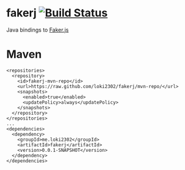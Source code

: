 # fakerj [![Build Status](https://travis-ci.org/loki2302/fakerj.png?branch=master)](https://travis-ci.org/loki2302/fakerj)

Java bindings to [Faker.js](https://github.com/Marak/Faker.js/)

# Maven

    <repositories>
      <repository>
        <id>fakerj-mvn-repo</id>
        <url>https://raw.github.com/loki2302/fakerj/mvn-repo/</url>
        <snapshots>
          <enabled>true</enabled>
          <updatePolicy>always</updatePolicy>
        </snapshots>
      </repository>
    </repositories>
    ...
    <dependencies>
      <dependency>
        <groupId>me.loki2302</groupId>
        <artifactId>fakerj</artifactId>
        <version>0.0.1-SNAPSHOT</version>
      </dependency>
    </dependencies>
